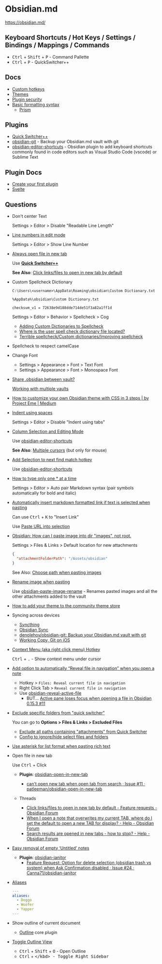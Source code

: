 # Obsidian.md

<https://obsidian.md/>

## Keyboard Shortcuts / Hot Keys / Settings / Bindings / Mappings / Commands

* <kbd>Ctrl</kbd> + <kbd>Shift</kbd> + <kbd>P</kbd> - Command Pallette
* <kbd>Ctrl</kbd> + <kbd>P</kbd> - QuickSwitcher++


## Docs

* [Custom hotkeys](https://help.obsidian.md/Customization/Custom+hotkeys)
* [Themes](https://help.obsidian.md/Extending+Obsidian/Themes)
* [Plugin security](https://help.obsidian.md/Extending+Obsidian/Plugin+security)
* [Basic formatting syntax](https://help.obsidian.md/Editing+and+formatting/Basic+formatting+syntax#Code%20blocks)
  * [Prism](https://prismjs.com/#supported-languages)

## Plugins

* [Quick Switcher++](https://github.com/darlal/obsidian-switcher-plus)
* [obsidian-git](https://github.com/denolehov/obsidian-git) - Backup your Obsidian.md vault with git
* [obsidian-editor-shortcuts](https://github.com/timhor/obsidian-editor-shortcuts) - Obsidian plugin to add keyboard shortcuts commonly found in code editors such as Visual Studio Code (vscode) or Sublime Text

## Plugin Docs

* [Create your first plugin](https://marcus.se.net/obsidian-plugin-docs/getting-started/create-your-first-plugin)
* [Svelte](https://marcus.se.net/obsidian-plugin-docs/getting-started/svelte)


## Questions

* Don't center Text

  Settings > Editor > Disable "Readable Line Length"

* [Line numbers in edit mode](https://forum.obsidian.md/t/line-numbers-in-edit-mode-core-function-or-css-theme/21403)

  Settings > Editor > Show Line Number

* [Always open file in new tab](https://www.reddit.com/r/ObsidianMD/comments/10k4011/always_open_file_in_new_tab/)

  Use [**Quick Switcher++**](https://github.com/darlal/obsidian-switcher-plus)

  **See Also**: [Click links/files to open in new tab by default](https://forum.obsidian.md/t/click-links-files-to-open-in-new-tab-by-default/7347)

* Custom Spellcheck Dictionary

  ```none
  C:\Users\<username>\AppData\Roaming\obsidian\Custom Dictionary.txt
  ```

  ```none
  %AppData%\obsidian\Custom Dictionary.txt
  ```

  ```none
  checksum_v1 = 72638e9d188dde714de51f3a82a1ff1d
  ```
  
  Settings > Editor > Behavior > Spellcheck > Cog

  * [Adding Custom Dictionaries to Spellcheck](https://forum.obsidian.md/t/adding-custom-dictionaries-to-spellcheck/5221)
  * [Where is the user spell check dictionary file located?](https://forum.obsidian.md/t/where-is-the-user-spell-check-dictionary-file-located/35714)
  * [Terrible spellcheck/Custom dictionaries/Improving spellcheck](https://forum.obsidian.md/t/terrible-spellcheck-custom-dictionaries-improving-spellcheck/32302)

* Spellcheck to respect camelCase

* Change Font
  * Settings > Appearance > Font > Text Font
  * Settings > Appearance > Font > Monospace Font

* [Share .obsidian between vault?](https://forum.obsidian.md/t/share-obsidian-between-vault/12224)

  [Working with multiple vaults](https://help.obsidian.md/How+to/Working+with+multiple+vaults)

* [How to customize your own Obsidian theme with CSS in 3 steps | by Project Eme | Medium](https://projecteme.medium.com/how-to-customise-your-own-obsidian-css-in-3-steps-ae319e53f5d4)

* [Indent using spaces](https://forum.obsidian.md/t/use-tabs-off-only-replaces-tabs-with-spaces-in-lists/3583)

  Settings > Editor > Disable "Indent using tabs"

* [Column Selection and Editing Mode](https://forum.obsidian.md/t/column-selection-and-editing-mode/32191)

  Use [obsidian-editor-shortcuts](https://github.com/timhor/obsidian-editor-shortcuts)

  **See Also**: [Multiple cursors](https://help.obsidian.md/Editing+and+formatting/Multiple+cursors) (but only for mouse)

* [Add Selection to next find match hotkey](https://forum.obsidian.md/t/add-selection-to-next-find-match-hotkey/2226)

  Use [obsidian-editor-shortcuts](https://github.com/timhor/obsidian-editor-shortcuts)

* [How to type only one * at a time](https://www.reddit.com/r/ObsidianMD/comments/sz402s/how_to_type_only_one_at_a_time/)

  Settings > Editor > Auto pair Markdown syntax (pair symbols automatically for bold and italic)


* [Automatically insert markdown formatted link if text is selected when pasting](https://forum.obsidian.md/t/automatically-insert-markdown-formatted-link-if-text-is-selected-when-pasting/3646)


  Can use <kbd>Ctrl</kbd> + <kbd>K</kbd> to "Insert Link"

  Use [Paste URL into selection](https://github.com/denolehov/obsidian-url-into-selection)

* [Obsidian: How can I paste image into dir "images", not root.](https://www.reddit.com/r/ObsidianMD/comments/rvkhj9/obsidian_how_can_i_paste_image_into_dir_images/?utm_source=share&utm_medium=web2x&context=3)

  Settings > Files & Links > Default location for new attachments

  ```json
  {
    "attachmentFolderPath": "/Assets/obsidian"
  }
  ```
  
  See Also: [Choose path when pasting images](https://forum.obsidian.md/t/choose-path-when-pasting-images/738)

* [Rename image when pasting](https://www.reddit.com/r/ObsidianMD/comments/u75xqu/introducing_paste_image_rename_plugin/)

  Use [obsidian-paste-image-rename](https://github.com/reorx/obsidian-paste-image-rename) - Renames pasted images and all the other attachments added to the vault

* [How to add your theme to the community theme store](https://publish.obsidian.md/hub/04+-+Guides%2C+Workflows%2C+%26+Courses/Guides/How+to+add+your+theme+to+the+community+theme+store)

* Syncing across devices

  * [Syncthing](https://syncthing.net/)
  * [Obsidian Sync](https://obsidian.md/sync)
  * [denolehov/obsidian-git: Backup your Obsidian.md vault with git](https://github.com/denolehov/obsidian-git)
  * [Working Copy, Git on iOS](https://workingcopy.app/)

* [Context Menu (aka right click menu) Hotkey](https://forum.obsidian.md/t/context-menu-aka-right-click-menu-hotkey/22059)

  <kbd>Ctrl</kbd> + <kbd>.</kbd> - Show context menu under cursor


* [Add option to automatically “Reveal file in navigation” when you open a note](https://forum.obsidian.md/t/add-option-to-automatically-reveal-file-in-navigation-when-you-open-a-note/9429)

  * Hotkey > `Files: Reveal current file in navigation`
  * Right Click Tab > `Reveal current file in navigation`
  * Use [obsidian-reveal-active-file](https://github.com/shichongrui/obsidian-reveal-active-file)
    * BUT... [Active pane loses focus when opening a file in Obsidian 0.15.3 #11](https://github.com/shichongrui/obsidian-reveal-active-file/issues/11)

* [Exclude specific folders from "quick switcher"](https://www.reddit.com/r/ObsidianMD/comments/nr22jo/exclude_specific_folders_from_quick_switcher/)

  You can go to **Options > Files & Links > Excluded Files**

  * [Exclude all paths containing "attachments" from Quick Switcher](https://www.reddit.com/r/ObsidianMD/comments/vqdf4m/exclude_all_paths_containing_attachments_from/)
  * [Config to ignore/hide select files and folders](https://forum.obsidian.md/t/config-to-ignore-hide-select-files-and-folders/4186)

* [Use asterisk for list format when pasting rich text](https://forum.obsidian.md/t/use-asterisk-for-list-format-when-pasting-rich-text/77035)

* Open file in new tab

  Use <kbd>Ctrl</kbd> + Click

  * **Plugin**: [obsidian-open-in-new-tab](https://github.com/patleeman/obsidian-open-in-new-tab)
    * [can't open new tab when open tab from search · Issue #11 · patleeman/obsidian-open-in-new-tab](https://github.com/patleeman/obsidian-open-in-new-tab/issues/11)

  * Threads
    * [Click links/files to open in new tab by default - Feature requests - Obsidian Forum](https://forum.obsidian.md/t/click-links-files-to-open-in-new-tab-by-default/7347)
    * [When I open a note that overwrites my current TAB, where do I set the default to open a new TAB for display? - Help - Obsidian Forum](https://forum.obsidian.md/t/when-i-open-a-note-that-overwrites-my-current-tab-where-do-i-set-the-default-to-open-a-new-tab-for-display/55914/2)
    * [Search results are opened in new tabs - how to stop? - Help - Obsidian Forum](https://forum.obsidian.md/t/seach-results-are-opened-in-new-tabs-how-to-stop/62842/3)

* [Easy removal of empty ‘Untitled’ notes](https://forum.obsidian.md/t/ease-removal-of-empty-untitled-notes/4120)

  * **Plugin**: [obsidian-janitor](https://github.com/Canna71/obsidian-janitor)
    * [Feature Request: Option for delete selection (obsidian trash vs system) when Ask Confirmation disabled · Issue #24 · Canna71/obsidian-janitor](https://github.com/Canna71/obsidian-janitor/issues/24)

* [Aliases](https://help.obsidian.md/Linking+notes+and+files/Aliases)

    ```yaml
    ---
    aliases:
      - Doggo
      - Woofer
      - Yapper
    ---
    ```

* Show outline of current document
  * [Outline](https://help.obsidian.md/Plugins/Outline) core plugin


* [Toggle Outline View](https://forum.obsidian.md/t/keyboard-shortcut-to-toggle-outline-instead-of-opening-a-new-outline-pane/12438/2)

  * <kbd>Ctrl</kbd> + <kbd>Shift</kbd> + <kbd>O</kbd> - Open Outline
  * <kbd>Ctrl</kbd> + <kbd>\</kbd> - Toggle Right Sidebar
